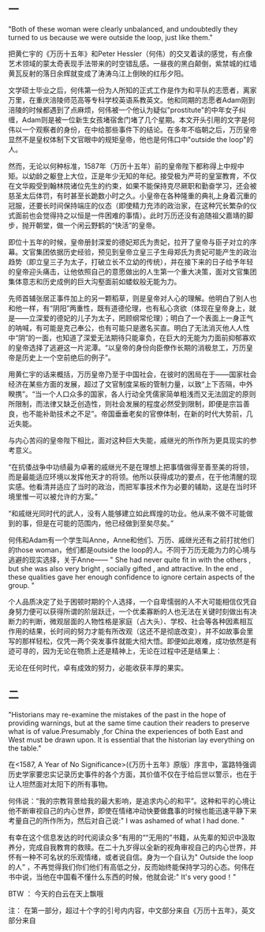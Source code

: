 

## 一



"Both of these woman were clearly unbalanced, and undoubtedly they turned to us because we were outside the loop, just like them."



把黄仁宇的《万历十五年》和Peter Hessler（何伟）的<River Town>交叉着读的感觉，有点像艺术领域的蒙太奇表现手法带来的时空错乱感。一昼夜的黑白颠倒，紫禁城的红墙黄瓦反射的落日余辉就变成了涛涛乌江上倒映的红彤夕阳。



文学硕士毕业之后，何伟第一份为人所知的正式工作是作为和平队的志愿者，离家万里，在重庆涪陵师范高等专科学校英语系教英文。他和同期的志愿者Adam刚到涪陵的时候都遇到了点麻烦，何伟被一个他认为疑似"prostitute"的中年女子纠缠，Adam则是被一位新生女孩堵宿舍门堵了几个星期。本文开头引用的文字是何伟以一个观察者的身份，在<River Town>中给那些事件下的结论。在多年不临朝之后，万历皇帝显然不是皇权体制下文官眼中的规矩皇帝，他也是何伟口中"outside the loop"的人。



然而，无论以何种标准，1587年（万历十五年）前的皇帝陛下都称得上中规中矩。以幼龄之躯登上大位，正是年少无知的年纪。接受极为严苛的皇室教育，不仅在文华殿受到翰林院诸位先生的约束，如果不能保持克尽厥职和勤奋学习，还会被慈圣太后体罚，有时甚至长跪数小时之久。小皇帝在各种隆重的典礼上身着沉重的冠服，还要长时间保持端庄的仪态（即使精力充沛的政治家，在这种冗长繁杂的仪式面前也会觉得持之以恒是一件困难的事情）。此时万历还没有追随祖父嘉靖的脚步，抛开朝堂，做一个闲云野鹤的“快活”的皇帝。



即位十五年的时候，皇帝册封深爱的德妃郑氏为贵妃，拉开了皇帝与臣子对立的序幕。文官集团依据历史经验，预见到皇帝立皇三子生母郑氏为贵妃可能产生的政治趋势（即立皇三子为太子，打破立长不立幼的传统），并在接下来的日子给予年轻的皇帝迎头痛击，让他依照自己的意愿做出的人生第一个重大决策，面对文官集团集体意志和历史成例的巨大沟壑面前如蝼蚁般无能为力。



先师首辅张居正事件加上的另一颗稻草，则是皇帝对人心的理解。他明白了别人也和他一样，有“阴阳”两重性，既有道德伦理，也有私心贪欲（体现在皇帝身上，就是——立深爱的德妃的儿子为太子，罔顾纲常伦理）；明白了一个表面上一身正气的呐喊，有可能是克己奉公，也有可能只是邀名买直。明白了无法消灭他人人性中“阴”的一面，也知道了深爱无法期待只能辜负，在巨大的无能为力面前抑郁寡欢的皇帝选择了逃避这一片泥潭。“以皇帝的身份向臣僚作长期的消极怠工，万历皇帝是历史上一个空前绝后的例子”。



用黄仁宇的话来概括，万历皇帝乃至于中国社会，在彼时的困局在于——国家社会经济在某些方面的发展，超过了文官制度呆板的管制力量，以致“上下否隔，中外睽携”。“当一个人口众多的国家，各人行动全凭儒家简单粗浅而又无法固定的原则所限制，而法律又缺乏创造性，则社会发展的程度必然受到限制，即便是宗旨善良，也不能补助技术之不足”。帝国垂垂老矣的官僚体制，在新的时代大势前，几近失能。



与内心苦闷的皇帝陛下相比，面对这种巨大失能，戚继光的所作所为更具现实的参考意义。



“在抗倭战争中功绩最为卓著的戚继光不是在理想上把事情做得至善至美的将领，而是最能适应环境以发挥他天才的将领。他所以获得成功的要点，在于他清醒的现实感。他看清并适应了当时的政治，而把军事技术作为必要的辅助，这是在当时环境里惟一可以被允许的方案。”



“和戚继光同时代的武人，没有人能够建立如此辉煌的功业。他从来不做不可能做到的事，但是在可能的范围内，他已经做到至矣尽矣。”



何伟和Adam有一个学生叫Anne，Anne和他们、万历、戚继光还有之前打扰他们的those woman，他们都是outside the loop的人。不同于万历无能为力的心境与逃避的现实选择，关于Anne—— " She had never quite fit in with the others , but she was also very bright , socially gifted , and attractive. In the end , these qualities gave her enough confidence to ignore certain aspects of the group. " 



个人品质决定了处于困顿时期的个人选择，一个自卑懦弱的人不大可能相信仅凭自身努力便可以获得所谓的阶层跃迁，一个优柔寡断的人也无法在关键时刻做出有决断力的判断，微观层面的人物性格是家庭（占大头）、学校、社会等各种因素相互作用的结果，长时间的努力才能有所改观（这还不是彻底改变），并不如故事会里写的那样轻松，仅凭一两个突发事件就能大彻大悟。即便如此艰难，成功依然是有迹可寻的，因为无论在物质上还是精神上，无论在过程中还是结果上：



无论在任何时代，卓有成效的努力，必能收获丰厚的果实。





## 二



"Historians may re-examine the mistakes of the past in the hope of providing warnings, but at the same time caution their readers to preserve what is of value.Presumably ,for China the experiences of both East and West must be drawn upon. It is essential that the historian lay everything on the table."



在<1587, A Year of No Significance>(《万历十五年》原版）序言中，富路特强调历史学家要忠实记录历史事件的各个方面，其价值不仅在于给后世以警示，也在于让人坦然面对太阳下的所有事物。



何伟说：“我的宗教背景给我的最大影响，是追求内心的和平”。这种和平的心境让他不断审视自己的内心世界，即使在情绪冲动快要做蠢事的时候也能迅速平静下来考量自己的所作所为，然后对自己说:" I was ashamed of what I had done. "



有幸在这个信息发达的时代阅读众多“有用的““无用的”书籍，从先辈的知识中汲取养分，完成自我教育的救赎。在二十九岁得以全新的视角审视自己的内心世界，并怀有一种不可名状的乐观情绪，或者说自信。身为一个自认为" Outside the loop 的人” ，不再觉得我们你们他们有高低之分，反而始终能保持学习的心态。何伟在书中说，当他在中国看不懂什么东西的时候，他就会说:" It's very good！" 





BTW ： 今天的白云在天上飘哦

注： 在第一部分，超过十个字的引号内内容，中文部分来自《万历十五年》，英文部分来自<RIver Town> 